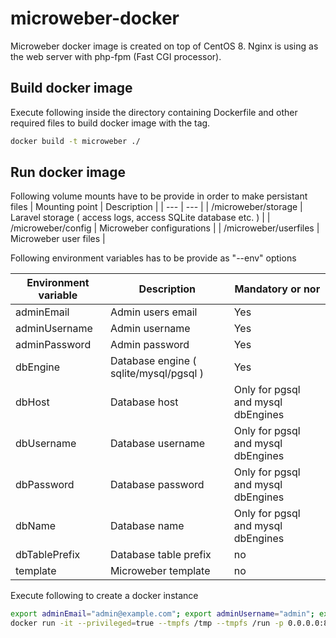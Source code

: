 # microweber-docker #

Microweber docker image is created on top of CentOS 8.
Nginx is using as the web server with php-fpm (Fast CGI processor).

## Build docker image ##
Execute following inside the directory containing Dockerfile and other required files to build docker image with the tag.
```bash   
docker build -t microweber ./
```

## Run docker image ## 

Following volume mounts have to be provide in order to make persistant files
| Mounting point | Description |
| --- | --- |
| /microweber/storage | Laravel storage ( access logs, access SQLite database etc. ) |
| /microweber/config | Microweber configurations |
| /microweber/userfiles | Microweber user files |


Following environment variables has to be provide as "--env" options

| Environment variable | Description | Mandatory or nor |
| --- | --- | --- |
| adminEmail | Admin users email | Yes |
| adminUsername | Admin username | Yes |
| adminPassword | Admin password | Yes |
| dbEngine | Database engine ( sqlite/mysql/pgsql ) | Yes |
| dbHost | Database host | Only for pgsql and mysql dbEngines |
| dbUsername | Database username | Only for pgsql and mysql dbEngines |
| dbPassword | Database password | Only for pgsql and mysql dbEngines |
| dbName | Database name | Only for pgsql and mysql dbEngines |
| dbTablePrefix | Database table prefix | no |
| template | Microweber template | no |


Execute following to create a docker instance

```bash   
export adminEmail="admin@example.com"; export adminUsername="admin"; export adminPassword="abc@123"; export dbEngine="sqlite";
docker run -it --privileged=true --tmpfs /tmp --tmpfs /run -p 0.0.0.0:8080:80  -v storage:/microweber/storage -v userfiles:/microweber/userfiles -v config:/microweber/config --env adminEmail --env adminUsername --env adminPassword --env dbEngine microweber
```
